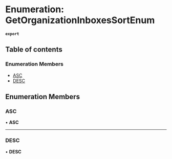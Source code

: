 # Enumeration: GetOrganizationInboxesSortEnum

**`export`**

## Table of contents

### Enumeration Members

- [ASC](GetOrganizationInboxesSortEnum.md#asc)
- [DESC](GetOrganizationInboxesSortEnum.md#desc)

## Enumeration Members

### <a id="asc" name="asc"></a> ASC

• **ASC**

___

### <a id="desc" name="desc"></a> DESC

• **DESC**
